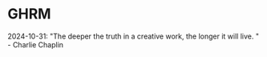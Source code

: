 # GHRM

2024-10-31: "The deeper the truth in a creative work, the longer it will live.  " - Charlie Chaplin